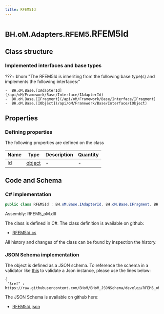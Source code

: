 ```yaml
---
title: RFEM5Id
---
```


# <small>BH.oM.Adapters.RFEM5.</small>**RFEM5Id**



## Class structure

### Implemented interfaces and base types

???+ bhom "The RFEM5Id is inheriting from the following base type(s) and implements the following interfaces:"

    -  BH.oM.Base.[IAdapterId](/api/oM/Framework/Base/Interface/IAdapterId)
    -  BH.oM.Base.[IFragment](/api/oM/Framework/Base/Interface/IFragment)
    -  BH.oM.Base.[IObject](/api/oM/Framework/Base/Interface/IObject)


## Properties



### Defining properties

The following properties are defined on the class

| Name             | Type             | Description      | Quantity         |
|------------------|------------------|------------------|------------------|
| Id | [object](https://learn.microsoft.com/en-us/dotnet/api/System.Object?view=netstandard-2.0) | - | - |


## Code and Schema

### C# implementation

``` C# title="C#"
public class RFEM5Id : BH.oM.Base.IAdapterId, BH.oM.Base.IFragment, BH.oM.Base.IObject
```

Assembly: RFEM5_oM.dll

The class is defined in C#. The class definition is available on github:

- [RFEM5Id.cs](https://github.com/BHoM/RFEM5_Toolkit/blob/develop/RFEM5_oM/RFEM5Id.cs)

All history and changes of the class can be found by inspection the history.
### JSON Schema implementation

The object is defined as a JSON schema. To reference the schema in a validator like [this](https://www.jsonschemavalidator.net/) to validate a Json instance, please use the lines below:

``` { .json .copy .select } title="JSON Schema"
{
 "$ref" : https://raw.githubusercontent.com/BHoM/BHoM_JSONSchema/develop/RFEM5_oM/RFEM5Id.json}
```

The JSON Schema is available on github here:

- [RFEM5Id.json](https://github.com/BHoM/BHoM_JSONSchema/blob/develop/RFEM5_oM/RFEM5Id.json)
